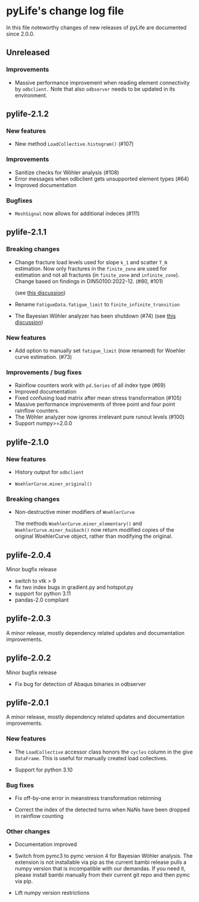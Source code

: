 # pyLife's change log file

In this file noteworthy changes of new releases of pyLife are documented since
2.0.0.

## Unreleased

### Improvements

* Massive performance improvement when reading element connectivity by
  `odbclient.` Note that also `odbserver` needs to be updated in its
  environment.


## pylife-2.1.2

### New features

* New method `LoadCollective.histogram()` (#107)

### Improvements

* Sanitize checks for Wöhler analysis (#108)
* Error messages when odbclient gets unsupported element types (#64)
* Improved documentation

### Bugfixes

* `MeshSignal` now allows for additional indeces (#111)


## pylife-2.1.1

### Breaking changes

* Change fracture load levels used for slope `k_1` and scatter `T_N`
  estimation. Now only fractures in the `finite_zone` are used for estimation
  and not all fractures (in `finite_zone` and `infinite_zone`). Change based on
  findings in DIN50100:2022-12. (#80, #101)

  (see [this discussion](https://github.com/boschresearch/pylife/discussions/104))

* Rename `FatigueData.fatigue_limit` to `finite_infinite_transition`

* The Bayesian Wöhler analyzer has been shutdown (#74) (see [this
  discussion](https://github.com/boschresearch/pylife/discussions/104))


### New features

* Add option to manually set `fatigue_limit` (now renamed) for Woehler curve
  estimation. (#73)


### Improvements / bug fixes

* Rainflow counters work with `pd.Series` of all index type (#69)
* Improved documentation
* Fixed confusing load matrix after mean stress transformation (#105)
* Massive performance improvements of three point and four point rainflow
  counters.
* The Wöhler analyzer now ignores irrelevant pure runout levels (#100)
* Support numpy>=2.0.0


## pylife-2.1.0

### New features

* History output for `odbclient`

* `WoehlerCurve.miner_original()`


### Breaking changes

* Non-destructive miner modifiers of `WoehlerCurve`

  The methods `WoehlerCurve.miner_elementary()` and
  `WoehlerCurve.miner_haibach()` now return modified copies of the original
  WoehlerCurve object, rather than modifying the original.


## pylife-2.0.4

Minor bugfix release

* switch to vtk > 9
* fix two index bugs in gradient.py and hotspot.py
* support for python 3.11
* pandas-2.0 compliant


## pylife-2.0.3

A minor release, mostly dependency related updates and documentation
improvements.


## pylife-2.0.2

Minor bugfix release

* Fix bug for detection of Abaqus binaries in odbserver


## pylife-2.0.1

A minor release, mostly dependency related updates and documentation
improvements.


### New features

* The `LoadCollective` accessor class honors the `cycles` column in the give
  `DataFrame`.  This is useful for manually created load collectives.

* Support for python 3.10


### Bug fixes

* Fix off-by-one error in meanstress transformation rebinning

* Correct the index of the detected turns when NaNs have been dropped in
  rainflow counting


### Other changes

* Documentation improved

* Switch from pymc3 to pymc version 4 for Bayesian Wöhler analysis. The
  extension is not installable via pip as the current bambi release pulls a
  numpy version that is incompatible with our demandas. If you need it, please
  install bambi manually from their current git repo and then pymc via pip.

* Lift numpy version restrictions
